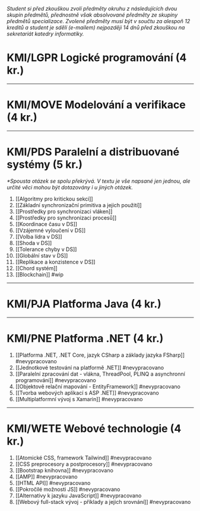 *Student si před zkouškou zvolí předměty okruhu z následujících dvou skupin předmětů, přednostně však absolvované předměty ze skupiny předmětů specializace. Zvolené předměty musí být v součtu za alespoň 12 kreditů a student je sdělí (e-mailem) nejpozději 14 dnů před zkouškou na sekretariát katedry informatiky.*

# KMI/LGPR Logické programování (4 kr.)

---
# KMI/MOVE Modelování a verifikace (4 kr.)

---
# KMI/PDS Paralelní a distribuované systémy (5 kr.)
*\*Spousta otázek se spolu překrývá. V textu je vše napsané jen jednou, ale určité věci mohou být dotazovány i u jiných otázek.*
1. [[Algoritmy pro kritickou sekci]]
2. [[Základní synchronizační primitiva a jejich použití]]
3. [[Prostředky pro synchronizaci vláken]]
4. [[Prostředky pro synchronizaci procesů]]
5. [[Koordinace času v DS]]
6. [[Vzájemné vyloučení v DS]]
7. [[Volba lídra v DS]]
8. [[Shoda v DS]]
9. [[Tolerance chyby v DS]]
10. [[Globální stav v DS]]
11. [[Replikace a konzistence v DS]]
12. [[Chord systém]]
13. [[Blockchain]] #wip
---
# KMI/PJA Platforma Java (4 kr.)

---
# KMI/PNE Platforma .NET (4 kr.)
1. [[Platforma .NET, .NET Core, jazyk CSharp a základy jazyka FSharp]] #nevypracovano
2. [[Jednotkové testování na platformě .NET]] #nevypracovano
3. [[Paralelní zpracování dat - vlákna, ThreadPool, PLINQ a asynchronní programování]] #nevypracovano
4. [[Objektově relační mapování - EntityFramework]] #nevypracovano
5. [[Tvorba webových aplikací s ASP .NET]] #nevypracovano
6. [[Multiplatformní vývoj s Xamarin]] #nevypracovano
---
# KMI/WETE Webové technologie (4 kr.)
1. [[Atomické CSS, framework Tailwind]] #nevypracovano
2. [[CSS preprocesory a postprocesory]] #nevypracovano
3. [[Bootstrap knihovna]] #nevypracovano
4. [[AMP]] #nevypracovano
5. [[HTML API]] #nevypracovano
6. [[Pokročilé možnosti JS]] #nevypracovano
7. [[Alternativy k jazyku JavaScript]] #nevypracovano
8. [[Webový full-stack vývoj - příklady a jejich srovnání]] #nevypracovano